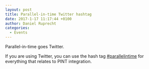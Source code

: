 ```yaml
---
layout: post
title: Parallel-in-time Twitter hashtag
date: 2017-1-17 11:17:44 +0100
author: Daniel Ruprecht
categories:
  - Events
---
```


Parallel-in-time goes Twitter.

<!--more-->

If you are using Twitter, you can use the hash tag [#parallelintime](https://twitter.com/hashtag/parallelintime?src=hash) for everything that relates to PINT integration.